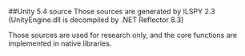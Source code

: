 ##Unity 5.4 source
Those sources are generated by ILSPY 2.3 (UnityEngine.dll is decompiled by .NET Reflector 8.3)

Those sources are used for research only, and the core functions are implemented in native libraries.
